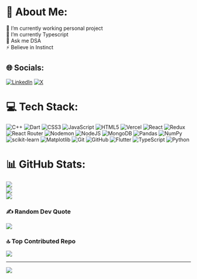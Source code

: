 # 💫 About Me:
🔭 I’m currently working personal project<br>🌱 I’m currently Typescript<br>💬 Ask me DSA <br>⚡ Believe in Instinct 


## 🌐 Socials:
[![LinkedIn](https://img.shields.io/badge/LinkedIn-%230077B5.svg?logo=linkedin&logoColor=white)](https://linkedin.com/in/https://www.linkedin.com/in/ajay-vaniya-482053256/) [![X](https://img.shields.io/badge/X-black.svg?logo=X&logoColor=white)](https://x.com/https://x.com/_ajay_vaniya_) 

# 💻 Tech Stack:
![C++](https://img.shields.io/badge/c++-%2300599C.svg?style=flat-square&logo=c%2B%2B&logoColor=white) ![Dart](https://img.shields.io/badge/dart-%230175C2.svg?style=flat-square&logo=dart&logoColor=white) ![CSS3](https://img.shields.io/badge/css3-%231572B6.svg?style=flat-square&logo=css3&logoColor=white) ![JavaScript](https://img.shields.io/badge/javascript-%23323330.svg?style=flat-square&logo=javascript&logoColor=%23F7DF1E) ![HTML5](https://img.shields.io/badge/html5-%23E34F26.svg?style=flat-square&logo=html5&logoColor=white) ![Vercel](https://img.shields.io/badge/vercel-%23000000.svg?style=flat-square&logo=vercel&logoColor=white) ![React](https://img.shields.io/badge/react-%2320232a.svg?style=flat-square&logo=react&logoColor=%2361DAFB) ![Redux](https://img.shields.io/badge/redux-%23593d88.svg?style=flat-square&logo=redux&logoColor=white) ![React Router](https://img.shields.io/badge/React_Router-CA4245?style=flat-square&logo=react-router&logoColor=white) ![Nodemon](https://img.shields.io/badge/NODEMON-%23323330.svg?style=flat-square&logo=nodemon&logoColor=%BBDEAD) ![NodeJS](https://img.shields.io/badge/node.js-6DA55F?style=flat-square&logo=node.js&logoColor=white) ![MongoDB](https://img.shields.io/badge/MongoDB-%234ea94b.svg?style=flat-square&logo=mongodb&logoColor=white) ![Pandas](https://img.shields.io/badge/pandas-%23150458.svg?style=flat-square&logo=pandas&logoColor=white) ![NumPy](https://img.shields.io/badge/numpy-%23013243.svg?style=flat-square&logo=numpy&logoColor=white) ![scikit-learn](https://img.shields.io/badge/scikit--learn-%23F7931E.svg?style=flat-square&logo=scikit-learn&logoColor=white) ![Matplotlib](https://img.shields.io/badge/Matplotlib-%23ffffff.svg?style=flat-square&logo=Matplotlib&logoColor=black) ![Git](https://img.shields.io/badge/git-%23F05033.svg?style=flat-square&logo=git&logoColor=white) ![GitHub](https://img.shields.io/badge/github-%23121011.svg?style=flat-square&logo=github&logoColor=white) ![Flutter](https://img.shields.io/badge/Flutter-%2302569B.svg?style=flat-square&logo=Flutter&logoColor=white) ![TypeScript](https://img.shields.io/badge/typescript-%23007ACC.svg?style=flat-square&logo=typescript&logoColor=white) ![Python](https://img.shields.io/badge/python-3670A0?style=flat-square&logo=python&logoColor=ffdd54)
# 📊 GitHub Stats:
![](https://github-readme-stats.vercel.app/api?username=ajayvaniya0&theme=dark&hide_border=false&include_all_commits=true&count_private=true)<br/>
![](https://github-readme-streak-stats.herokuapp.com/?user=ajayvaniya0&theme=dark&hide_border=false)<br/>
![](https://github-readme-stats.vercel.app/api/top-langs/?username=ajayvaniya0&theme=dark&hide_border=false&include_all_commits=true&count_private=true&layout=compact)

### ✍️ Random Dev Quote
![](https://quotes-github-readme.vercel.app/api?type=horizontal&theme=radical)

### 🔝 Top Contributed Repo
![](https://github-contributor-stats.vercel.app/api?username=ajayvaniya0&limit=5&theme=dark&combine_all_yearly_contributions=true)

---
[![](https://visitcount.itsvg.in/api?id=ajayvaniya0&icon=0&color=0)](https://visitcount.itsvg.in)

<!-- Proudly created with GPRM ( https://gprm.itsvg.in ) -->
